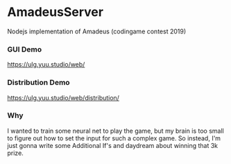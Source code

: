 # AmadeusServer
Nodejs implementation of Amadeus (codingame contest 2019)

### GUI Demo
https://ulg.yuu.studio/web/

### Distribution Demo
https://ulg.yuu.studio/web/distribution/

### Why
I wanted to train some neural net to play the game, but my brain is too small to figure out how to set the input for such a complex game.
So instead, I'm just gonna write some Additional If's and daydream about winning that 3k prize.
